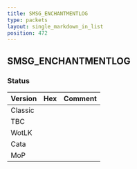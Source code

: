 ```yaml
---
title: SMSG_ENCHANTMENTLOG
type: packets
layout: single_markdown_in_list
position: 472
---
```


## SMSG_ENCHANTMENTLOG

### Status

Version | Hex | Comment
---------- | ---------- | ---------- 
Classic |  |  
TBC |  |  
WotLK |  |  
Cata |  |  
MoP |  |  
